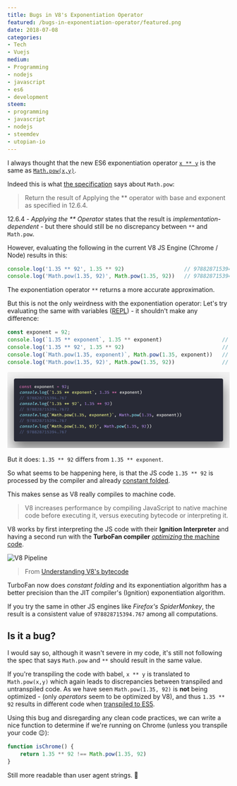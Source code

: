 ```yaml
---
title: Bugs in V8's Exponentiation Operator
featured: /bugs-in-exponentiation-operator/featured.png
date: 2018-07-08
categories:
- Tech
- Vuejs
medium:
- Programming
- nodejs
- javascript
- es6
- development
steem:
- programming
- javascript
- nodejs
- steemdev
- utopian-io
---
```


I always thought that the new ES6 exponentiation operator [`x ** y`](https://tc39.github.io/ecma262/#sec-exp-operator-runtime-semantics-evaluation) is the same as [`Math.pow(x,y)`](https://tc39.github.io/ecma262/#sec-math.pow).

Indeed this is what [the specification](https://tc39.github.io/ecma262/#sec-math.pow) says about `Math.pow`:
> Return the result of Applying the ** operator with base and exponent as specified in 12.6.4.

12.6.4 - _Applying the ** Operator_ states that the result is _implementation-dependent_ - but there should still be no discrepancy between `**` and `Math.pow`.

However, evaluating the following in the current V8 JS Engine (Chrome / Node) results in this:

```js
console.log('1.35 ** 92', 1.35 ** 92)                   // 978828715394.7672
console.log('Math.pow(1.35, 92)', Math.pow(1.35, 92))   // 978828715394.767
```

The exponentiation operator `**` returns a more accurate approximation.

But this is not the only weirdness with the exponentiation operator:
Let's try evaluating the same with variables ([REPL](https://repl.it/@MrToph/ExponentiationBugs)) - it shouldn't make any difference:

```js
const exponent = 92;
console.log(`1.35 ** exponent`, 1.35 ** exponent)                   // 978828715394.767
console.log('1.35 ** 92', 1.35 ** 92)                               // 978828715394.7672
console.log(`Math.pow(1.35, exponent)`, Math.pow(1.35, exponent))   // 978828715394.767
console.log('Math.pow(1.35, 92)', Math.pow(1.35, 92))               // 978828715394.767
```

![featured](./featured.png)

But it does: `1.35 ** 92` differs from `1.35 ** exponent`.

So what seems to be happening here, is that the JS code `1.35 ** 92` is processed by the compiler and already [constant folded](https://en.wikipedia.org/wiki/Constant_folding).

This makes sense as V8 really compiles to machine code.
> V8 increases performance by compiling JavaScript to native machine code before executing it, versus executing bytecode or interpreting it.

V8 works by first interpreting the JS code with their **Ignition Interpreter** and having a second run with the **TurboFan compiler** [_optimizing_ the machine code](https://v8project.blogspot.com/2017/05/launching-ignition-and-turbofan.html).

![V8 Pipeline](https://cdn-images-1.medium.com/max/1200/1*ZIH_wjqDfZn6NRKsDi9mvA.png)
> From [Understanding V8's bytecode](https://medium.com/dailyjs/understanding-v8s-bytecode-317d46c94775)

TurboFan now does _constant folding_ and its exponentiation algorithm has a better precision than the JIT compiler's (Ignition) exponentiation algorithm.

If you try the same in other JS engines like _Firefox's SpiderMonkey_, the result is a consistent value of `978828715394.767` among all computations.

## Is it a bug?
I would say so, although it wasn't severe in my code, it's still not following the spec that says `Math.pow` and `**` should result in the same value.

If you're transpiling the code with babel, `x ** y` is translated to `Math.pow(x,y)` which again leads to discrepancies between transpiled and untranspiled code.
As we have seen `Math.pow(1.35, 92)` is **not** being optimized - (only _operators_ seem to be optimized by V8), and thus `1.35 ** 92` results in different code when [transpiled to ES5](https://babeljs.io/repl/#?babili=false&browsers=&build=&builtIns=false&spec=false&loose=false&code_lz=IwOgzArABAVDUE4BMQ&debug=false&forceAllTransforms=false&shippedProposals=false&circleciRepo=&evaluate=true&fileSize=false&sourceType=module&lineWrap=false&presets=es2015%2Creact%2Cstage-2&prettier=false&targets=&version=6.26.0&envVersion=).

Using this bug and disregarding any clean code practices, we can write a nice function to determine if we're running on Chrome (unless you transpile your code 😉):

```js
function isChrome() {
    return 1.35 ** 92 !== Math.pow(1.35, 92)
}
```

Still more readable than user agent strings. 🤷
